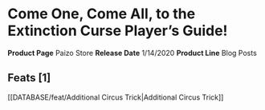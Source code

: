 ﻿---
id: '83'
name: Come One, Come All, to the Extinction Curse Player's Guide!
rarity: Common
rus_type_level: null
source: null
trait: null
type: Source

---
# Come One, Come All, to the Extinction Curse Player’s Guide!

**Product Page** Paizo Store
**Release Date** 1/14/2020
**Product Line** Blog Posts

## Feats [1]

[[DATABASE/feat/Additional Circus Trick|Additional Circus Trick]]